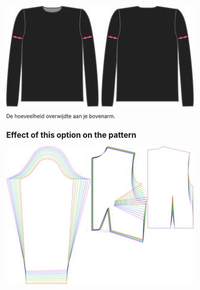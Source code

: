 ![De factor voor biceps overwijdte bij Brian](./bicepsease.svg)

De hoeveelheid overwijdte aan je bovenarm.


## Effect of this option on the pattern
![This image shows the effect of this option by superimposing several variants that have a different value for this option](breanna_bicepsease_sample.svg "Effect of this option on the pattern")